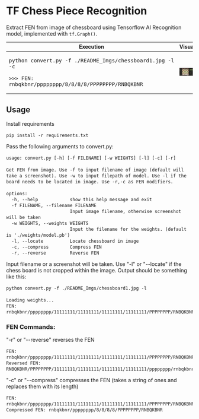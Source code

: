 # TF Chess Piece Recognition
Extract FEN from image of chessboard using Tensorflow AI Recognition model, implemented with ```tf.Graph()```.


| Execution  | Visual |
| ------------- | ------------- |
| <pre>python convert.py -f ./README_Imgs/chessboard1.jpg -l -c<br><br>>>> FEN: rnbqkbnr/pppppppp/8/8/8/8/PPPPPPPP/RNBQKBNR</pre>  | ![Chessboard](./README_Imgs/chessboardNotated.jpg?raw=true "Title")  |

## Usage

Install requirements
```
pip install -r requirements.txt
```
Pass the following arguments to convert.py:
```
usage: convert.py [-h] [-f FILENAME] [-w WEIGHTS] [-l] [-c] [-r]

Get FEN from image. Use -f to input filename of image (default will take a screenshot). Use -w to input filepath of model. Use -l if the board needs to be located in image. Use -r,-c as FEN modifiers.

options:
  -h, --help            show this help message and exit
  -f FILENAME, --filename FILENAME
                        Input image filename, otherwise screenshot will be taken
  -w WEIGHTS, --weights WEIGHTS
                        Input the filename for the weights. (default is './weights/model.pb')
  -l, --locate          Locate chessboard in image
  -c, --compress        Compress FEN
  -r, --reverse         Reverse FEN
```
Input filename or a screenshot will be taken. Use "-l" or "--locate" if the chess board is not cropped within the image. Output should be something like this:
```
python convert.py -f ./README_Imgs/chessboard1.jpg -l

Loading weights...
FEN: rnbqkbnr/pppppppp/11111111/11111111/11111111/11111111/PPPPPPPP/RNBQKBNR
```
### FEN Commands:
"-r" or "--reverse" reverses the FEN
```
FEN: rnbqkbnr/pppppppp/11111111/11111111/11111111/11111111/PPPPPPPP/RNBQKBNR
Reversed FEN: RNBQKBNR/PPPPPPPP/11111111/11111111/11111111/11111111/pppppppp/rnbqkbnr
```
"-c" or "--compress" compresses the FEN (takes a string of ones and replaces them with its length)
```
FEN: rnbqkbnr/pppppppp/11111111/11111111/11111111/11111111/PPPPPPPP/RNBQKBNR
Compressed FEN: rnbqkbnr/pppppppp/8/8/8/8/PPPPPPPP/RNBQKBNR
```
